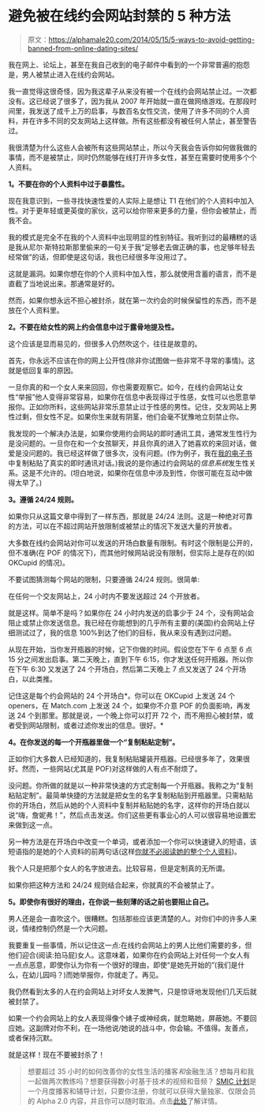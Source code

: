 # 避免被在线约会网站封禁的 5 种方法

> 原文：<https://alphamale20.com/2014/05/15/5-ways-to-avoid-getting-banned-from-online-dating-sites/>

我在网上、论坛上，甚至在我自己收到的电子邮件中看到的一个非常普遍的抱怨是，男人被禁止进入在线约会网站。

我一直觉得这很奇怪，因为我这辈子从来没有被一个在线约会网站禁止过。一次都没有。这已经说了很多了，因为我从 2007 年开始就一直在做网络游戏。在那段时间里，我发送了成千上万的启事，与数百名女性交流，使用了许多不同的个人资料，并在许多不同的交友网站上这样做。所有这些都没有被任何人禁止，甚至警告过。

我很清楚为什么这些人会被所有这些网站禁止，所以今天我会告诉你如何做我做的事情，而不是被禁止，同时仍然能够在线打开许多女性，甚至在需要时使用多个个人资料。

**1。不要在你的个人资料中过于暴露性。**

现在我意识到，一些寻找快速性爱的人实际上是想让 T1 在他们的个人资料中加入性。对于更年轻或更英俊的家伙，这可以给你带来更多的力量，但你会被禁止，而我不会。

我的模式是完全不在我的个人资料中出现明显的性别特征。我听到过的最糟糕的话是我从尼尔·斯特拉斯那里偷来的一句关于我“足够老去做正确的事，也足够年轻去经常做”的话，但即使是这句话，我也已经很多年没用过了。

这就是漏洞。如果你想在你的个人资料中加入性，那么就使用含蓄的语言，而不是直截了当地说出来。那通常是好的。

然而，如果你想永远不担心被封杀，就在第一次约会的时候保留性的东西，而不是放在个人资料里。

**2。不要在给女性的网上约会信息中过于露骨地提及性。**

这个应该是显而易见的，但很多人仍然吹这个，往往是故意的。

首先，你永远不应该在你的网上公开性(除非你试图做一些非常不寻常的事情)。这就是低回复率的原因。

一旦你真的和一个女人来来回回，你也需要观察它。如今，在线约会网站让女性“举报”他人变得非常容易，如果你在信息中表现得过于性感，女性可以也愿意举报你。正如你所料，这些网站非常乐意禁止过于性感的男性。记住，交友网站上男性过剩，但女性不足。如果你生来就有阴茎，他们会毫不犹豫地立刻禁止你。

我发现的一个解决办法是，如果你使用约会网站的即时通讯工具，通常发生性行为是没问题的。一旦你在和一个女孩聊天，并且你真的进入了她喜欢的来回对话，做爱是没问题的。我已经这样做了很多次，没有问题。(作为例子，我在[我的电子书](http://www.blackdragonsystem.com/productsservices.html)中复制粘贴了真实的即时通讯对话。)我说的是你通过约会网站的*信息系统*发生性关系。这是不允许的。(坦白地说，如果你在信息中涉及到性，你很可能在互动中做得太早了。)

**3。遵循 24/24 规则。**

如果你只从这篇文章中得到了一样东西，那就是 24/24 法则。这是一种绝对可靠的方法，可以在不超过网站开放限制或被禁止的情况下发送大量的开放者。

大多数在线约会网站对你可以发送的开场白数量有限制。有时这个限制是公开的，但不准确(在 POF 的情况下)，而其他时候网站说没有限制，但实际上是存在的(如 OKCupid 的情况)。

不要试图猜测每个网站的限制，只要遵循 24/24 规则。很简单:

在任何一个交友网站上，24 小时内不要发送超过 24 个开放者。

就是这样。简单不是吗？如果你在 24 小时内发送的启事少于 24 个，没有网站会阻止或禁止你发送信息。我已经在你能想到的几乎所有主要的(美国)约会网站上仔细测试过了，我的信息 100%到达了他们的目标，我从来没有遇到过问题。

从现在开始，当你发开瓶器的时候，记下你做的时间。假设您在下午 6 点至 6 点 15 分之间发出启事。第二天晚上，直到下午 6:15，你才发送任何开瓶器。所以你在下午 6:30 又发送了 24 个开场白，然后第二天晚上 7 点又发送了 24 个开场白，以此类推。

记住这是每个约会网站的 24 个开场白*。你可以在 OKCupid 上发送 24 个 openers，在 Match.com 上发送 24 个，如果你不介意 POF 的负面影响，再发送 24 个到那里。那就是说，一个晚上你可以打开 72 个，而不用担心被封禁，或者受到网站限制，或者过滤你发出的信息。很好。*

**4。在你发送的每一个开瓶器里做一个“复制粘贴定制”。**

正如你们大多数人已经知道的，我复制粘贴罐装开瓶器。已经很多年了，效果很好。然而，一些网站(尤其是 POF)对这样做的人有点不耐烦了。

没问题。你所做的就是以一种非常快速的方式定制每一个开瓶器。我称之为“复制粘贴定制”。最简单快捷的方法就是把女生的名字复制粘贴到开瓶器里。只需粘贴你的开场白，然后从她的个人资料中复制并粘贴她的名字，这样你的开场白就以说“嗨，詹妮弗！”，然后点击发送。你们这些更有事业心的人可以很容易地设置宏来做到这一点。

另一种方法是在开场白中改变一个单词，或者添加一个你可以快速键入的短语，该短语指的是她的个人资料的前两句话(这样[你就不必阅读她的整个个人资料](https://blackdragonblog.com/2012/07/15/why-you-should-not-read-womens-profiles/ "Don’t Read Online Dating Profiles"))。

我个人只是把那个女人的名字放进去。比较容易，但是定制真的无所谓。

如果你把这种方法和 24/24 规则结合起来，你就真的不会被禁止了。

**5。即使你有很好的理由，在你说一些刻薄的话之前也要阻止自己。**

男人还是会一直吹这个。很糟糕。包括那些应该更清楚的人。对你们中的许多人来说，情绪控制仍然是一个大问题。

我要重复一些事情，所以记住这一点:在线约会网站上的男人比他们需要的多，但他们迎合(阅读:拍马屁)女人。这意味着，如果你在约会网站上对任何一个女人有一点点恶意，即使你认为你有一个很好的理由，即使“是她先开始的”(我们是什么，在幼儿园吗？)而她举报你，你就走了。再见。

我仍然看到太多的人在约会网站上对坏女人发脾气，只是惊讶地发现他们几天后就被封禁了。

如果一个约会网站上的女人表现得像个婊子或神经病，就忽略她，屏蔽她。不要回应她。这副牌对你不利，在一场他说/她说的战斗中，你会输。不值得。友善点，或者保持沉默。

就是这样！现在不要被封杀了！

> 想要超过 35 小时的如何改善你的女性生活的播客*和*金融生活？想每月和我一起做两次教练吗？想要获得数小时基于技术的视频和音频？ [SMIC 计划](https://alphamale20.kartra.com/page/vIL17)是一个月度播客和辅导计划，只要你注册，你就可以获得大量独家、仅限会员的 Alpha 2.0 内容，并且你可以随时取消。点击[此处](https://alphamale20.kartra.com/page/vIL17)了解详情。
> 
> 